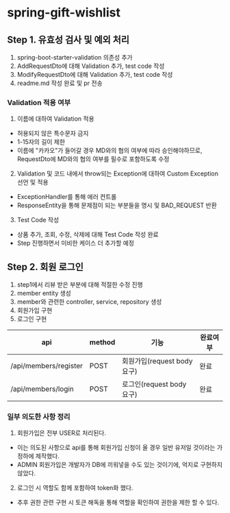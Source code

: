 # spring-gift-wishlist

## Step 1. 유효성 검사 및 예외 처리
1. spring-boot-starter-validation 의존성 추가
2. AddRequestDto에 대해 Validation 추가, test code 작성
3. ModifyRequestDto에 대해 Validation 추가, test code 작성
4. readme.md 작성 완료 및 pr 전송

### Validation 적용 여부
1. 이름에 대하여 Validation 적용
- 허용되지 않은 특수문자 금지
- 1-15자의 길이 제한
- 이름에 "카카오"가 들어갈 경우 MD와의 협의 여부에 따라 승인해야하므로, RequestDto에 MD와의 협의 여부를 필수로 포함하도록 수정
2. Validation 및 코드 내에서 throw되는 Exception에 대하여 Custom Exception 선언 및 적용
- ExceptionHandler를 통해 에러 컨트롤
- ResponseEntity<String>을 통해 문제점이 되는 부분들을 명시 및 BAD_REQUEST 반환
3. Test Code 작성
- 상품 추가, 조회, 수정, 삭제에 대해 Test Code 작성 완료
- Step 진행하면서 미비한 케이스 더 추가할 예정

## Step 2. 회원 로그인
1. step1에서 리뷰 받은 부분에 대해 적절한 수정 진행
2. member entity 생성
3. member와 관련한 controller, service, repository 생성
4. 회원가입 구현
5. 로그인 구현

| api                   | method | 기능                    | 완료여부 |
|-----------------------|--------|-----------------------|------|
| /api/members/register | POST   | 회원가입(request body 요구) | 완료   |
| /api/members/login    | POST   | 로그인(request body 요구)  | 완료   |

### 일부 의도한 사항 정리
1. 회원가입은 전부 USER로 처리된다.
- 이는 의도된 사항으로 api를 통해 회원가입 신청이 올 경우 일반 유저일 것이라는 가정하에 제작했다.
- ADMIN 회원가입은 개발자가 DB에 끼워넣을 수도 있는 것이기에, 억지로 구현하지 않았다.
2. 로그인 시 역할도 함께 포함하여 token화 했다.
- 추후 권한 관련 구현 시 토큰 해독을 통해 역할을 확인하여 권한을 제한 할 수 있다.
